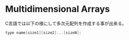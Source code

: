 # Multidimensional Arrays
C言語では以下の様にして多次元配列を作成する事が出来る。

```c
type name[size1][size2]...[sizeN];
```
